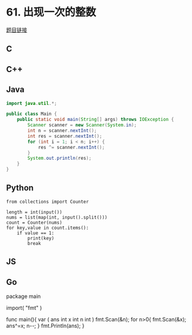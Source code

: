 # 61. 出现一次的整数

[题目链接](https://kamacoder.com/problempage.php?pid=1073)

## C

## C++

## Java

```java
import java.util.*;

public class Main {
    public static void main(String[] args) throws IOException {
        Scanner scanner = new Scanner(System.in);
        int n = scanner.nextInt();
        int res = scanner.nextInt();
        for (int i = 1; i < n; i++) {
            res ^= scanner.nextInt();
        }
        System.out.println(res);
    }
}
```

## Python

```python3
from collections import Counter

length = int(input())
nums = list(map(int, input().split()))
count = Counter(nums)
for key,value in count.items():
    if value == 1:
        print(key)
        break
```

## JS

## Go
package main

import(
    "fmt"
)

func main(){
    var (
        ans int 
        x int
        n int
    )
    fmt.Scan(&n);
    for n>0{
        fmt.Scan(&x);
        ans^=x;
        n--;
    }
    fmt.Println(ans);
}
